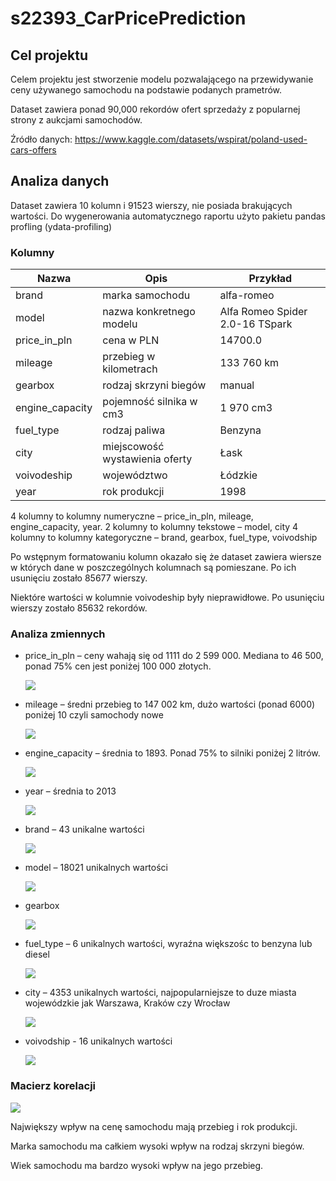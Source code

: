 # s22393_CarPricePrediction
## Cel projektu
Celem projektu jest stworzenie modelu pozwalającego na przewidywanie ceny używanego samochodu na podstawie podanych prametrów.

Dataset zawiera ponad 90,000 rekordów ofert sprzedaży z popularnej strony z aukcjami samochodów.

Źródło danych: https://www.kaggle.com/datasets/wspirat/poland-used-cars-offers

## Analiza danych

Dataset zawiera 10 kolumn i 91523 wierszy, nie posiada brakujących wartości.
Do wygenerowania automatycznego raportu użyto pakietu pandas profling (ydata-profiling)
### Kolumny

| Nazwa | Opis | Przykład |
| ----- | ----- | ------- |
| brand | marka samochodu | alfa-romeo |
| model | nazwa konkretnego modelu | Alfa Romeo Spider 2.0-16 TSpark |
| price_in_pln | cena w PLN | 14700.0 |
| mileage | przebieg w kilometrach | 133 760 km |
| gearbox | rodzaj skrzyni biegów | manual |
| engine_capacity | pojemność silnika w cm3 | 1 970 cm3	 |
| fuel_type | rodzaj paliwa | Benzyna |
| city | miejscowość wystawienia oferty | Łask |
| voivodeship | województwo | Łódzkie |
| year | rok produkcji | 1998 |

4 kolumny to kolumny numeryczne – price_in_pln, mileage, engine_capacity, year.
2 kolumny to kolumny tekstowe – model, city
4 kolumny to kolumny kategoryczne – brand, gearbox, fuel_type, voivodship

Po wstępnym formatowaniu kolumn okazało się że dataset zawiera wiersze w których dane w poszczególnych kolumnach są pomieszane. Po ich usunięciu zostało 85677 wierszy.

Niektóre wartości w kolumnie voivodeship były nieprawidłowe. Po usunięciu wierszy zostało 85632 rekordów.
### Analiza zmiennych
- price_in_pln – ceny wahają się od 1111 do 2 599 000. Mediana to 46 500, ponad 75% cen jest poniżej 100 000 złotych.

  ![](plot/price_dist.png)
- mileage – średni przebieg to 147 002 km, dużo wartości (ponad 6000) poniżej 10 czyli samochody nowe

  ![](plot/mileage_dist.png)
- engine_capacity – średnia to 1893. Ponad 75% to silniki poniżej 2 litrów.

  ![](plot/engine_dist.png)
- year – średnia to 2013

  ![](plot/year_dist.png)
- brand – 43 unikalne wartości
  
  ![](plot/brand.png)
- model – 18021 unikalnych wartości

  ![](plot/brand.png)
- gearbox

  ![](plot/gearbox.png)
- fuel_type – 6 unikalnych wartości, wyraźna większośc to benzyna lub diesel

  ![](plot/fuel.png)
- city – 4353 unikalnych wartości, najpopularniejsze to duze miasta wojewódzkie jak Warszawa, Kraków czy Wrocław

  ![](plot/city.png)
- voivodship - 16 unikalnych wartości

  ![](plot/voivodship.png)

### Macierz korelacji
![](plot/heatmap.png)

Największy wpływ na cenę samochodu mają przebieg i rok produkcji.

Marka samochodu ma całkiem wysoki wpływ na rodzaj skrzyni biegów.

Wiek samochodu ma bardzo wysoki wpływ na jego przebieg.
